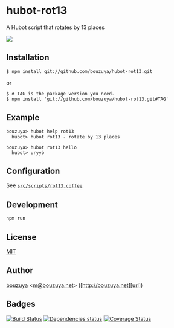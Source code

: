# hubot-rot13

A Hubot script that rotates by 13 places

![](http://img.f.hatena.ne.jp/images/fotolife/b/bouzuya/20140906/20140906182134.gif)

## Installation

    $ npm install git://github.com/bouzuya/hubot-rot13.git

or

    $ # TAG is the package version you need.
    $ npm install 'git://github.com/bouzuya/hubot-rot13.git#TAG'

## Example

    bouzuya> hubot help rot13
      hubot> hubot rot13 - rotate by 13 places

    bouzuya> hubot rot13 hello
      hubot> uryyb

## Configuration

See [`src/scripts/rot13.coffee`](src/scripts/rot13.coffee).

## Development

`npm run`

## License

[MIT](LICENSE)

## Author

[bouzuya][user] &lt;[m@bouzuya.net][mail]&gt; ([http://bouzuya.net][url])

## Badges

[![Build Status][travis-badge]][travis]
[![Dependencies status][david-dm-badge]][david-dm]
[![Coverage Status][coveralls-badge]][coveralls]

[travis]: https://travis-ci.org/bouzuya/hubot-rot13
[travis-badge]: https://travis-ci.org/bouzuya/hubot-rot13.svg?branch=master
[david-dm]: https://david-dm.org/bouzuya/hubot-rot13
[david-dm-badge]: https://david-dm.org/bouzuya/hubot-rot13.png
[coveralls]: https://coveralls.io/r/bouzuya/hubot-rot13
[coveralls-badge]: https://img.shields.io/coveralls/bouzuya/hubot-rot13.svg
[user]: https://github.com/bouzuya
[mail]: mailto:m@bouzuya.net
[url]: http://bouzuya.net
